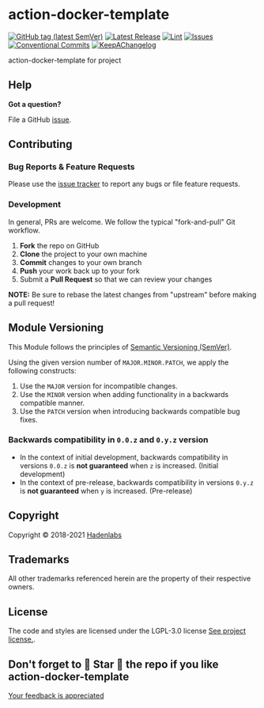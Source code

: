 <!--


  ** DO NOT EDIT THIS FILE
  **
  ** 1) Make all changes to `README.yaml`
  ** 2) Run`make readme` to rebuild this file.
  **
  ** (We maintain HUNDREDS of open source projects. This is how we maintain our sanity.)
  **


  -->

# action-docker-template

[![GitHub tag (latest SemVer)](https://img.shields.io/github/v/tag/hadenlabs/action-docker-template?label=latest&sort=semver)](https://github.com/hadenlabs/action-docker-template/releases) [![Latest Release](https://img.shields.io/github/release/hadenlabs/action-docker-template)](https://github.com/hadenlabs/action-docker-template/releases) [![Lint](https://img.shields.io/github/workflow/status/hadenlabs/action-docker-template/lint-code)](https://github.com/hadenlabs/action-docker-template/actions) [![Issues](https://img.shields.io/github/issues/hadenlabs/action-docker-template)](https://github.com/hadenlabs/action-docker-template/issues) [![Conventional Commits](https://img.shields.io/badge/Conventional%20Commits-1.0.0-yellow)](https://conventionalcommits.org) [![KeepAChangelog](https://img.shields.io/badge/Keep%20A%20Changelog-1.0.0-%23E05735)](https://keepachangelog.com)

action-docker-template for project

## Help

**Got a question?**

File a GitHub [issue](https://github.com/hadenlabs/action-docker-template/issues).

## Contributing

### Bug Reports & Feature Requests

Please use the [issue tracker](https://github.com/hadenlabs/action-docker-template/issues) to report any bugs or file feature requests.

### Development

In general, PRs are welcome. We follow the typical "fork-and-pull" Git workflow.

1.  **Fork** the repo on GitHub
2.  **Clone** the project to your own machine
3.  **Commit** changes to your own branch
4.  **Push** your work back up to your fork
5.  Submit a **Pull Request** so that we can review your changes

**NOTE:** Be sure to rebase the latest changes from "upstream" before making a pull request!

## Module Versioning

This Module follows the principles of [Semantic Versioning (SemVer)](https://semver.org/).

Using the given version number of `MAJOR.MINOR.PATCH`, we apply the following constructs:

1. Use the `MAJOR` version for incompatible changes.
1. Use the `MINOR` version when adding functionality in a backwards compatible manner.
1. Use the `PATCH` version when introducing backwards compatible bug fixes.

### Backwards compatibility in `0.0.z` and `0.y.z` version

- In the context of initial development, backwards compatibility in versions `0.0.z` is **not guaranteed** when `z` is increased. (Initial development)
- In the context of pre-release, backwards compatibility in versions `0.y.z` is **not guaranteed** when `y` is increased. (Pre-release)

## Copyright

Copyright © 2018-2021 [Hadenlabs](https://hadenlabs.com)

## Trademarks

All other trademarks referenced herein are the property of their respective owners.

## License

The code and styles are licensed under the LGPL-3.0 license [See project license.](LICENSE).

## Don't forget to 🌟 Star 🌟 the repo if you like action-docker-template

[Your feedback is appreciated](https://github.com/hadenlabs/action-docker-template/issues)

